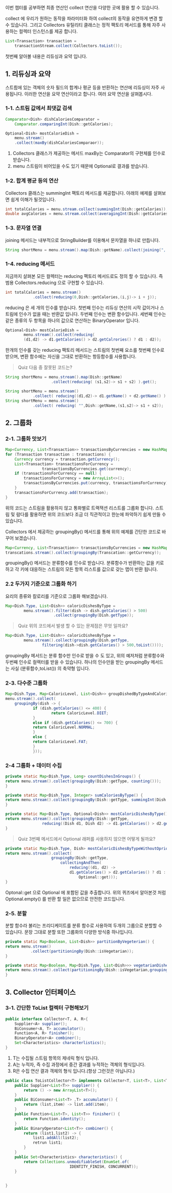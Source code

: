 
이번 챕터를 공부하면 최종 연산인 collect 연산을 다양한 곳에 활용 할 수 있습니다.

collect 에 우리가 원하는 동작을 파라미터화 하여 collect의 동작을 유연하게 변경 할 수 있습니다.
그리고 Collectors 유틸리티 클래스는 정적 팩토리 메서드를 통해 자주 사용하는 컬렉터 인스턴스를 제공 합니다.

```java
List<Transaction> transaction = 
	transactionStream.collect(Collectors.toList());
```


첫번째 알아볼 내용은 리듀싱과 요약 입니다.

## 1. 리듀싱과 요약

스트릠에 있는 객체의 숫자 필드의 합계나 평균 등을 반환하는 연산에 리듀싱이 자주 사용됩니다.
이러한 연산을 요약 연산이라고 합니다.
여러 요약 연산을 살펴봅시다.

### 1-1. 스트림 값에서 최댓값 검색

```java
Comparator<Dish> dishCaloriesComparator =
	Comparator.comparingInt(Dish::getCalories);

Optional<Dish> mostCalorieDish =
	menu.stream()
	.collect(maxBy(dishCaloriesComparaor));
```

1. Collectors 클래스가 제공하는 메서드 maxBy는 Comparator의 구현체를 인수로 받습니다.
2. menu 스트림이 비어있을 수도 있기 때문에 Optional로 결과를 받습니다.

### 1-2. 합계 평균 등의 연산

Collectors 클래스는 summingInt 팩토리 메서드를 제공합니다.
아래의 예제를 살펴보면 쉽게 이해가 될것입니다.

```java
int totalCalories = menu.stream.collect(summingInt(Dish::getCalories));
double avgCalories = menu.stream.collect(averagingInt(Dish::getCalories));
```

### 1-3. 문자열 연결

joining 메서드는 내부적으로 StringBuilder를 이용해서 문자열을 하나로 만듭니다.

```java
String shortMenu = menu.stream().map(Dish::getName).collect(joining(", "));
```

### 1-4. reducing 메서드

지금까지 살펴본 모든 컬렉터는 reducing 팩토리 메서드로도 정의 할 수 있습니다.
즉 범용 Collectors.reducing 으로 구현할 수 있습니다.

```java
int totalCalories = menu.stream()
			.collect(reducing(0,Dish::getCalories,(i,j)-> i + j));
```

reducing 은 세 개의 인수를 받습니다.
첫번째 인수는 리듀싱 연산의 시작 값이거나 스트림에 인수가 없을 때는 반환값 입니다.
두번째 인수는 변환 함수입니다.
세번째 인수는 같은 종류의 두 항목을 하나의 값으로 연산하는 BinaryOperator 입니다.


```java
Optional<Dish> mostCalorieDish =
		menu.stream().collect(reducing(
		(d1,d2) -> d1.getCalories() > d2.getCalrories() ? d1 : d2));
```

한개의 인수를 갖는 reducing 팩토리 메서드는 스트림의 첫번째 요소를 첫번째 인수로 받으며,
변환 함수에는 자신을 그대로 반환하는 항등함수를 사용합니다.

>Quiz 다음 중 잘못된 코드는?

```java
String shortMenu = menu.stream().map(Dish::getName)
					.collect(reducing( (s1,s2)-> s1 + s2) ).get();

String shortMenu = menu.stream()
			.collect( reducing((d1,d2)-> d1.getName() + d2.getName() ).get();
String shortMenu = menu.stream()
			.collect( reducing( "",Dish::getName,(s1,s2)-> s1 + s2));
```

## 2. 그룹화

### 2-1. 그룹화 맛보기

```java
Map<Currency, List<Transaction>> transactionsByCurrencies = new HashMap<>();  
for (Transaction transaction : transactions) {  
	Currency currency = transaction.getCurrency();  
	List<Transaction> transactionsForCurrency =
				transactionsByCurrencies.get(currency);  
	if (transactionsForCurrency == null) {  
		transactionsForCurrency = new ArrayList<>();  
		transactionsByCurrencies.put(currency, transactionsForCurrency);  
	}  
	transactionsForCurrency.add(transaction);  
}
```

위의 코드는 스트림을 활용하지 않고 통화별로 트랙잭션 리스트를 그룹화 합니다.
스트림 및 람다를 활용하면 위의 코드보다 조금 더 직관적이고 한눈에 파악하기 쉽게 만들 수 있습니다.

Collectors 에서 제공하는 groupingBy() 메서드를 통해 위의 예제를 간단한 코드로 바꾸어 보겠습니다.

```java
Map<Currency, List<Transaction>> transactionsByCurrencies = new HashMap<>();
transcations.stream().collect(groupingBy(Transcation::getCurrency));
```

groupingBy() 메서드는 분류함수를 인수로 받습니다. 분류함수가 반환하는 값을 키로 하고 각 키에 대응하는 스트림의 모든 항목  리스트를 값으로 갖는 맵이 반환 됩니다.

### 2.2 두가지 기준으로 그룹화 하기

요리의 종류와 칼로리를 기준으로 그룹화 해보겠습니다.

```java
Map<Dish.Type, List<Dish>> caloricDishesByType =
		menu.stream().filter(dish -> dish.getCalories() > 500)
					 .collect(groupingBy(Dish.getType));
```

>Quiz 위의 코드에서 발생 할 수 있는 문제점은 무엇 일까요?

```java
Map<Dish.Type, List<Dish>> caloricDishesByType =
		menu.stream().collect(groupingBy(Dish.getType,
				filtering(dish->dish.getCalories() > 500,toList())));
```

groupingBy 메서드는 분류 함수만 인수로 받을 수 도 있고, 위의 예저처럼 분류함수와 두번째 인수로 컬렉터를 받을 수 있습니다. 
하나의 인수만을 받는 groupingBy 메서드는 사실 (분류함수,toList()) 의 축약형 입니다.

### 2-3. 다수준 그룹화

```java
Map<Dish.Type, Map<CaloricLevel, List<Dish>> groupDishedByTypeAndCaloricLevel =
menu.stream().collect(  
	groupingBy(dish -> {  
			if (dish.getCalories() <= 400) {  
					return CaloricLevel.DIET;  
			}  
			else if (dish.getCalories() <= 700) {  
			return CaloricLevel.NORMAL;  
			}  
			else {  
			return CaloricLevel.FAT;  
			}  
			}));
```

### 2-4 그룹화 + 데이터 수집

```java
private static Map<Dish.Type, Long> countDishesInGroups() {  
return menu.stream().collect(groupingBy(Dish::getType, counting()));  
}

private static Map<Dish.Type, Integer> sumCaloriesByType() {  
return menu.stream().collect(groupingBy(Dish::getType, summingInt(Dish::getCalories)));  
}

private static Map<Dish.Type, Optional<Dish>> mostCaloricDishesByType() {  
return menu.stream().collect(groupingBy(Dish::getType,  
				reducing((Dish d1, Dish d2) -> d1.getCalories() > d2.getCalories() ? d1 : d2)));  
}
```

>Quiz 3번째 메서드에서 Optional 래퍼를 사용하지 않으면 어떻게 될까요?


```java
private static Map<Dish.Type, Dish> mostCaloricDishesByTypeWithoutOprionals() {  
return menu.stream().collect(  
					groupingBy(Dish::getType,  
						collectingAndThen(  
							reducing((d1, d2) -> 
							d1.getCalories() > d2.getCalories() ? d1 : d2), 
								Optional::get)));  
}
```

Optonal::get 으로 Optional 에 포함된 값을 추출합니다.
위의 퀴즈에서 알아본것 처럼  Optional.empty() 를 반환 할 일은 없으므로 안전한 코드입니다.

### 2-5. 분할

분할 함수라 불리는 프리디케이트를 분류 함수로 사용하여 두개의 그룹으로 분할할 수 있습니다.
문장 그대로 분할 또한 그룹화의 다양한 방식중 하나입니다.

```java
private static Map<Boolean, List<Dish>> partitionByVegeterian() {  
return menu.stream()
		   .collect(partitioningBy(Dish::isVegetarian));  
}

private static Map<Boolean, Map<Dish.Type, List<Dish>>> vegetarianDishesByType() {  
return menu.stream().collect(partitioningBy(Dish::isVegetarian,groupingBy(Dish::getType)));  
}
```


## 3. Collector 인터페이스

### 3-1. 간단한 ToList 컬렉터 구현해보기

```java
public interface Collector<T, A, R>{
	Supplier<A> supplier();
	BiConsumer<A, T> accumulator();
	Function<A, R> finisher();
	BinaryOperator<A> combiner();
	Set<Characteristics> characterlistics();
}
```

1. T는 수집될 스트림 항목의 제네릭 형식 입니다.
2. A는 누적자, 즉 수집 과정에서 중간 결과를 누적하는 객체의 형식입니다.
3. R은 수집 연산 결과 객체의 형식 입니다.(항상 그런것은 아닙니다.)

```java
public class ToListCollector<T> implements Collector<T, List<T>, List<T> >{
	public Supplier<List<T>> supplier() {
		return () -> new ArrayList<T>();
	}
	public BiConsumer<List<T> ,T> accumulator() {
		return (list,item) -> list.add(item);
	}
	public Function<List<T>, List<T>> finisher() {
		return Function.identity();
	}
	public BinaryOperator<List<T>> combiner() {
		return (list1,list2) -> {
			list1.addAll(list2);
			retrun list1;
		}
	}
	public Set<Characteristics> characteristics() {
		return Collections.unmodifiableSet(EnumSet.of(
							IDENTITY_FINISH, CONCURRENT));
	}
	
	
}
```




